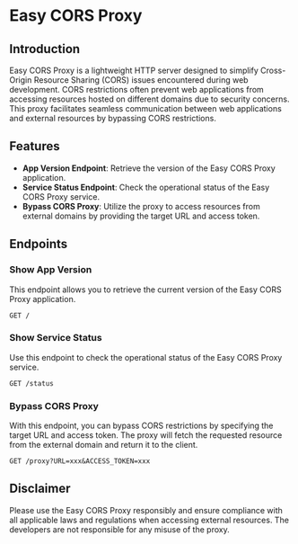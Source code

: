 # Easy CORS Proxy

## Introduction

Easy CORS Proxy is a lightweight HTTP server designed to simplify Cross-Origin Resource Sharing (CORS) issues encountered during web development. CORS restrictions often prevent web applications from accessing resources hosted on different domains due to security concerns. This proxy facilitates seamless communication between web applications and external resources by bypassing CORS restrictions.

## Features

- **App Version Endpoint**: Retrieve the version of the Easy CORS Proxy application.
- **Service Status Endpoint**: Check the operational status of the Easy CORS Proxy service.
- **Bypass CORS Proxy**: Utilize the proxy to access resources from external domains by providing the target URL and access token.

## Endpoints

### Show App Version

This endpoint allows you to retrieve the current version of the Easy CORS Proxy application.

```
GET /
```

### Show Service Status

Use this endpoint to check the operational status of the Easy CORS Proxy service.

```
GET /status
```

### Bypass CORS Proxy

With this endpoint, you can bypass CORS restrictions by specifying the target URL and access token. The proxy will fetch the requested resource from the external domain and return it to the client.

```
GET /proxy?URL=xxx&ACCESS_TOKEN=xxx
```

## Disclaimer

Please use the Easy CORS Proxy responsibly and ensure compliance with all applicable laws and regulations when accessing external resources. The developers are not responsible for any misuse of the proxy.